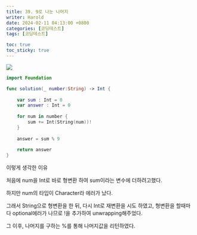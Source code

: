 ```yaml
---
title: 39. 9로 나눈 나머지
writer: Harold
date: 2024-02-11 04:13:00 +0800
categories: [코딩테스트]
tags: [코딩테스트]

toc: true
toc_sticky: true
---
```

![](https://velog.velcdn.com/images/haroldfromk/post/1a83ecf0-9b59-4bb7-8c4b-42433571500b/image.png)

```swift
import Foundation

func solution(_ number:String) -> Int {
    
    var sum : Int = 0
    var answer : Int = 0
    
    for num in number {
        sum += Int(String(num))!
    }
    
    answer = sum % 9
    
    return answer
}
```

이렇게 생각한 이유

처음에 num을 Int로 바로 형변환 하여 sum이라는 변수에 더하려고했다.

하지만 num의 타입이 Character라 에러가 났다.

그래서 String으로 형변환을 한 뒤, 다시 Int로 재변환을 시도 하였고, 형변환을 할때마다 optional에러가 나므로 !을 추가하여 unwrapping해주었다.


그 이후, 나머지를 구하는 %를 통해 나머지값을 리턴하였다.
